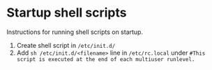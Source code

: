 # Startup shell scripts
Instructions for running shell scripts on startup.

1. Create shell script in `/etc/init.d/`
2. Add `sh /etc/init.d/<filename>` line in `/etc/rc.local` under `#This script is executed at the end of each multiuser runlevel.`

